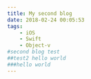 ```yaml
---
title: My second blog
date: 2018-02-24 00:05:53
tags:
	- iOS
	- Swift
	- Object-v
#second blog test
##test2 hello world
###hello world
---
```


